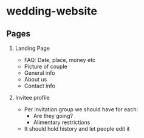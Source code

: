 # wedding-website
## Pages
1. Landing Page
    - FAQ: Date, place, money etc
    - Picture of couple
    - General info
    - About us
    - Contact info
    
2. Invitee profile
   - Per invitation group we should have for each:
        - Are they going?
        - Alimentary restrictions
    - It should hold history and let people edit it